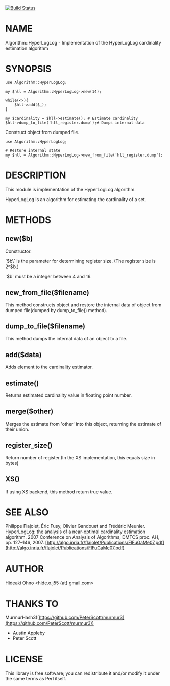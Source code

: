 [![Build Status](https://travis-ci.org/hideo55/p5-Algorithm-HyperLogLog.svg?branch=master)](https://travis-ci.org/hideo55/p5-Algorithm-HyperLogLog)
# NAME

Algorithm::HyperLogLog - Implementation of the HyperLogLog cardinality estimation algorithm

# SYNOPSIS

    use Algorithm::HyperLogLog;
    
    my $hll = Algorithm::HyperLogLog->new(14);
    
    while(<>){
        $hll->add($_);
    }
    
    my $cardinality = $hll->estimate(); # Estimate cardinality
    $hll->dump_to_file('hll_register.dump');# Dumps internal data

Construct object from dumped file.

    use Algorithm::HyperLogLog;
    
    # Restore internal state 
    my $hll = Algorithm::HyperLogLog->new_from_file('hll_register.dump');

# DESCRIPTION

This module is implementation of the HyperLogLog algorithm.

HyperLogLog is an algorithm for estimating the cardinality of a set.

# METHODS

## new($b)

Constructor.

\`$b\` is the parameter for determining register size. (The register size is 2^$b.)

\`$b\` must be a integer between 4 and 16.

## new\_from\_file($filename)

This method constructs object and restore the internal data of object from dumped file(dumped by dump\_to\_file() method).

## dump\_to\_file($filename)

This method dumps the internal data of an object to a file.

## add($data)

Adds element to the cardinality estimator.

## estimate()

Returns estimated cardinality value in floating point number.

## merge($other)

Merges the estimate from 'other' into this object, returning the estimate of their union.

## register\_size()

Return number of register.(In the XS implementation, this equals size in bytes)

## XS()

If using XS backend, this method return true value.

# SEE ALSO

Philippe Flajolet, Éric Fusy, Olivier Gandouet and Frédéric Meunier. HyperLogLog: the analysis of a near-optimal cardinality estimation algorithm. 2007 Conference on Analysis of Algorithms, DMTCS proc. AH, pp. 127–146, 2007. [http://algo.inria.fr/flajolet/Publications/FlFuGaMe07.pdf](http://algo.inria.fr/flajolet/Publications/FlFuGaMe07.pdf)

# AUTHOR

Hideaki Ohno <hide.o.j55 {at} gmail.com>

# THANKS TO

MurmurHash3([https://github.com/PeterScott/murmur3](https://github.com/PeterScott/murmur3))

- Austin Appleby
- Peter Scott

# LICENSE

This library is free software; you can redistribute it and/or modify
it under the same terms as Perl itself.
